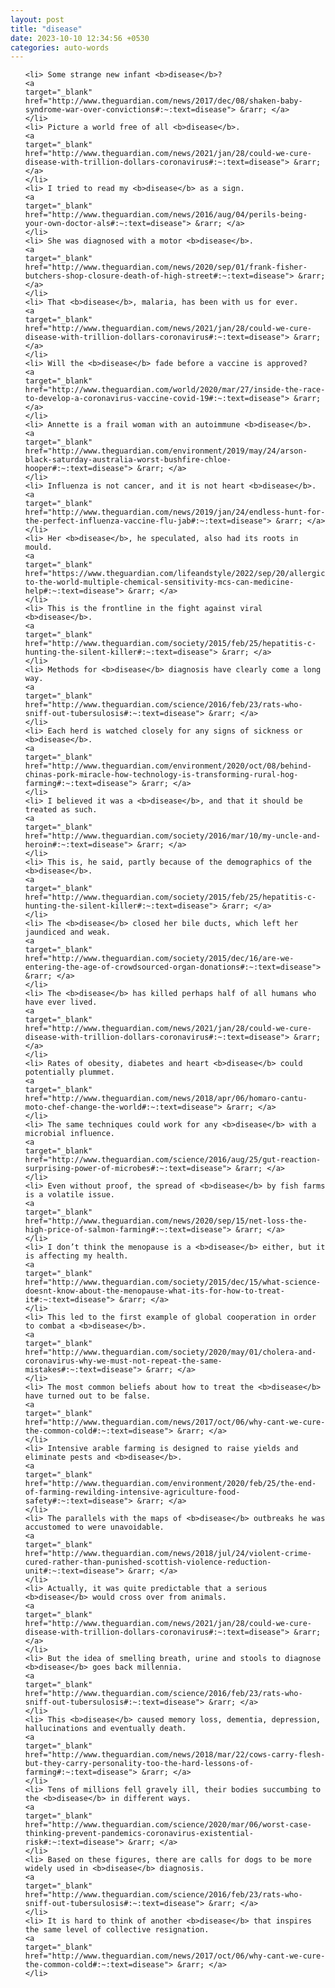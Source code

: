 ```yaml
---
layout: post
title: "disease"
date: 2023-10-10 12:34:56 +0530
categories: auto-words
---
```

<ol>

    <li> Some strange new infant <b>disease</b>?
    <a 
    target="_blank" 
    href="http://www.theguardian.com/news/2017/dec/08/shaken-baby-syndrome-war-over-convictions#:~:text=disease"> &rarr; </a>
    </li>
    <li> Picture a world free of all <b>disease</b>.
    <a 
    target="_blank" 
    href="http://www.theguardian.com/news/2021/jan/28/could-we-cure-disease-with-trillion-dollars-coronavirus#:~:text=disease"> &rarr; </a>
    </li>
    <li> I tried to read my <b>disease</b> as a sign.
    <a 
    target="_blank" 
    href="http://www.theguardian.com/news/2016/aug/04/perils-being-your-own-doctor-als#:~:text=disease"> &rarr; </a>
    </li>
    <li> She was diagnosed with a motor <b>disease</b>.
    <a 
    target="_blank" 
    href="http://www.theguardian.com/news/2020/sep/01/frank-fisher-butchers-shop-closure-death-of-high-street#:~:text=disease"> &rarr; </a>
    </li>
    <li> That <b>disease</b>, malaria, has been with us for ever.
    <a 
    target="_blank" 
    href="http://www.theguardian.com/news/2021/jan/28/could-we-cure-disease-with-trillion-dollars-coronavirus#:~:text=disease"> &rarr; </a>
    </li>
    <li> Will the <b>disease</b> fade before a vaccine is approved?
    <a 
    target="_blank" 
    href="http://www.theguardian.com/world/2020/mar/27/inside-the-race-to-develop-a-coronavirus-vaccine-covid-19#:~:text=disease"> &rarr; </a>
    </li>
    <li> Annette is a frail woman with an autoimmune <b>disease</b>.
    <a 
    target="_blank" 
    href="http://www.theguardian.com/environment/2019/may/24/arson-black-saturday-australia-worst-bushfire-chloe-hooper#:~:text=disease"> &rarr; </a>
    </li>
    <li> Influenza is not cancer, and it is not heart <b>disease</b>.
    <a 
    target="_blank" 
    href="http://www.theguardian.com/news/2019/jan/24/endless-hunt-for-the-perfect-influenza-vaccine-flu-jab#:~:text=disease"> &rarr; </a>
    </li>
    <li> Her <b>disease</b>, he speculated, also had its roots in mould.
    <a 
    target="_blank" 
    href="https://www.theguardian.com/lifeandstyle/2022/sep/20/allergic-to-the-world-multiple-chemical-sensitivity-mcs-can-medicine-help#:~:text=disease"> &rarr; </a>
    </li>
    <li> This is the frontline in the fight against viral <b>disease</b>.
    <a 
    target="_blank" 
    href="http://www.theguardian.com/society/2015/feb/25/hepatitis-c-hunting-the-silent-killer#:~:text=disease"> &rarr; </a>
    </li>
    <li> Methods for <b>disease</b> diagnosis have clearly come a long way.
    <a 
    target="_blank" 
    href="http://www.theguardian.com/science/2016/feb/23/rats-who-sniff-out-tubersulosis#:~:text=disease"> &rarr; </a>
    </li>
    <li> Each herd is watched closely for any signs of sickness or <b>disease</b>.
    <a 
    target="_blank" 
    href="http://www.theguardian.com/environment/2020/oct/08/behind-chinas-pork-miracle-how-technology-is-transforming-rural-hog-farming#:~:text=disease"> &rarr; </a>
    </li>
    <li> I believed it was a <b>disease</b>, and that it should be treated as such.
    <a 
    target="_blank" 
    href="http://www.theguardian.com/society/2016/mar/10/my-uncle-and-heroin#:~:text=disease"> &rarr; </a>
    </li>
    <li> This is, he said, partly because of the demographics of the <b>disease</b>.
    <a 
    target="_blank" 
    href="http://www.theguardian.com/society/2015/feb/25/hepatitis-c-hunting-the-silent-killer#:~:text=disease"> &rarr; </a>
    </li>
    <li> The <b>disease</b> closed her bile ducts, which left her jaundiced and weak.
    <a 
    target="_blank" 
    href="http://www.theguardian.com/society/2015/dec/16/are-we-entering-the-age-of-crowdsourced-organ-donations#:~:text=disease"> &rarr; </a>
    </li>
    <li> The <b>disease</b> has killed perhaps half of all humans who have ever lived.
    <a 
    target="_blank" 
    href="http://www.theguardian.com/news/2021/jan/28/could-we-cure-disease-with-trillion-dollars-coronavirus#:~:text=disease"> &rarr; </a>
    </li>
    <li> Rates of obesity, diabetes and heart <b>disease</b> could potentially plummet.
    <a 
    target="_blank" 
    href="http://www.theguardian.com/news/2018/apr/06/homaro-cantu-moto-chef-change-the-world#:~:text=disease"> &rarr; </a>
    </li>
    <li> The same techniques could work for any <b>disease</b> with a microbial influence.
    <a 
    target="_blank" 
    href="http://www.theguardian.com/science/2016/aug/25/gut-reaction-surprising-power-of-microbes#:~:text=disease"> &rarr; </a>
    </li>
    <li> Even without proof, the spread of <b>disease</b> by fish farms is a volatile issue.
    <a 
    target="_blank" 
    href="http://www.theguardian.com/news/2020/sep/15/net-loss-the-high-price-of-salmon-farming#:~:text=disease"> &rarr; </a>
    </li>
    <li> I don’t think the menopause is a <b>disease</b> either, but it is affecting my health.
    <a 
    target="_blank" 
    href="http://www.theguardian.com/society/2015/dec/15/what-science-doesnt-know-about-the-menopause-what-its-for-how-to-treat-it#:~:text=disease"> &rarr; </a>
    </li>
    <li> This led to the first example of global cooperation in order to combat a <b>disease</b>.
    <a 
    target="_blank" 
    href="http://www.theguardian.com/society/2020/may/01/cholera-and-coronavirus-why-we-must-not-repeat-the-same-mistakes#:~:text=disease"> &rarr; </a>
    </li>
    <li> The most common beliefs about how to treat the <b>disease</b> have turned out to be false.
    <a 
    target="_blank" 
    href="http://www.theguardian.com/news/2017/oct/06/why-cant-we-cure-the-common-cold#:~:text=disease"> &rarr; </a>
    </li>
    <li> Intensive arable farming is designed to raise yields and eliminate pests and <b>disease</b>.
    <a 
    target="_blank" 
    href="http://www.theguardian.com/environment/2020/feb/25/the-end-of-farming-rewilding-intensive-agriculture-food-safety#:~:text=disease"> &rarr; </a>
    </li>
    <li> The parallels with the maps of <b>disease</b> outbreaks he was accustomed to were unavoidable.
    <a 
    target="_blank" 
    href="http://www.theguardian.com/news/2018/jul/24/violent-crime-cured-rather-than-punished-scottish-violence-reduction-unit#:~:text=disease"> &rarr; </a>
    </li>
    <li> Actually, it was quite predictable that a serious <b>disease</b> would cross over from animals.
    <a 
    target="_blank" 
    href="http://www.theguardian.com/news/2021/jan/28/could-we-cure-disease-with-trillion-dollars-coronavirus#:~:text=disease"> &rarr; </a>
    </li>
    <li> But the idea of smelling breath, urine and stools to diagnose <b>disease</b> goes back millennia.
    <a 
    target="_blank" 
    href="http://www.theguardian.com/science/2016/feb/23/rats-who-sniff-out-tubersulosis#:~:text=disease"> &rarr; </a>
    </li>
    <li> This <b>disease</b> caused memory loss, dementia, depression, hallucinations and eventually death.
    <a 
    target="_blank" 
    href="http://www.theguardian.com/news/2018/mar/22/cows-carry-flesh-but-they-carry-personality-too-the-hard-lessons-of-farming#:~:text=disease"> &rarr; </a>
    </li>
    <li> Tens of millions fell gravely ill, their bodies succumbing to the <b>disease</b> in different ways.
    <a 
    target="_blank" 
    href="http://www.theguardian.com/science/2020/mar/06/worst-case-thinking-prevent-pandemics-coronavirus-existential-risk#:~:text=disease"> &rarr; </a>
    </li>
    <li> Based on these figures, there are calls for dogs to be more widely used in <b>disease</b> diagnosis.
    <a 
    target="_blank" 
    href="http://www.theguardian.com/science/2016/feb/23/rats-who-sniff-out-tubersulosis#:~:text=disease"> &rarr; </a>
    </li>
    <li> It is hard to think of another <b>disease</b> that inspires the same level of collective resignation.
    <a 
    target="_blank" 
    href="http://www.theguardian.com/news/2017/oct/06/why-cant-we-cure-the-common-cold#:~:text=disease"> &rarr; </a>
    </li>